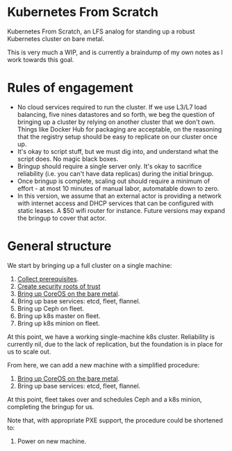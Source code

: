 # Kubernetes From Scratch

Kubernetes From Scratch, an LFS analog for standing up a robust
Kubernetes cluster on bare metal.

This is very much a WIP, and is currently a braindump of my own notes
as I work towards this goal.

# Rules of engagement

- No cloud services required to run the cluster. If we use L3/L7 load
  balancing, five nines datastores and so forth, we beg the question
  of bringing up a cluster by relying on another cluster that we don't
  own. Things like Docker Hub for packaging are acceptable, on the
  reasoning that the registry setup should be easy to replicate on our
  cluster once up.
- It's okay to script stuff, but we must dig into, and understand what
  the script does. No magic black boxes.
- Bringup should require a single server only. It's okay to sacrifice
  reliability (i.e. you can't have data replicas) during the initial
  bringup.
- Once bringup is complete, scaling out should require a minimum of
  effort - at most 10 minutes of manual labor, automatable down to
  zero.
- In this version, we assume that an external actor is providing a
  network with internet access and DHCP services that can be
  configured with static leases. A $50 wifi router for
  instance. Future versions may expand the bringup to cover that
  actor.

# General structure

We start by bringing up a full cluster on a single machine:

1. [Collect prerequisites](/Prerequisites.md).
1. [Create security roots of trust](/Security.md)
1. [Bring up CoreOS on the bare metal](/CoreOS-Bringup.md).
1. Bring up base services: etcd, fleet, flannel.
1. Bring up Ceph on fleet.
1. Bring up k8s master on fleet.
1. Bring up k8s minion on fleet.

At this point, we have a working single-machine k8s
cluster. Reliability is currently nil, due to the lack of replication,
but the foundation is in place for us to scale out.

From here, we can add a new machine with a simplified procedure:

1. [Bring up CoreOS on the bare metal](/CoreOS-Bringup.md).
1. Bring up base services: etcd, fleet, flannel.

At this point, fleet takes over and schedules Ceph and a k8s minion,
completing the bringup for us.

Note that, with appropriate PXE support, the procedure could be shortened to:

1. Power on new machine.

